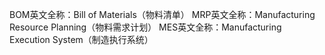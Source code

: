 BOM英文全称：Bill of Materials（物料清单）
MRP英文全称：Manufacturing Resource Planning（物料需求计划）
MES英文全称：Manufacturing Execution System（制造执行系统）
